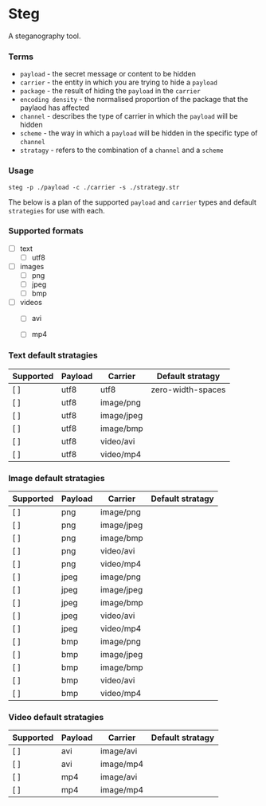 
# Steg

A steganography tool.

### Terms
  - `payload` - the secret message or content to be hidden
  - `carrier` - the entity in which you are trying to hide a `payload`
  - `package` - the result of hiding the `payload` in the `carrier`
  - `encoding density` - the normalised proportion of the package that the paylaod has affected
  - `channel` - describes the type of carrier in which the `payload` will be hidden
  - `scheme` - the way in which a `payload` will be hidden in the specific type of `channel`
  - `stratagy` - refers to the combination of a `channel` and a `scheme`


### Usage

```
steg -p ./payload -c ./carrier -s ./strategy.str
```

The below is a plan of the supported `payload` and `carrier` types and default `strategies` for use with each.


### Supported formats

 - [ ] text
    - [ ] utf8
 - [ ] images
    - [ ] png
    - [ ] jpeg
    - [ ] bmp
 - [ ] videos
    - [ ] avi
    - [ ] mp4


### Text default stratagies

| Supported     | Payload       | Carrier       | Default stratagy   |
| ------------- | ------------- | ------------- | ------------------ | 
| [ ]           | utf8          | utf8          | zero-width-spaces  |
| [ ]           | utf8          | image/png     |                    |
| [ ]           | utf8          | image/jpeg    |                    |
| [ ]           | utf8          | image/bmp     |                    |
| [ ]           | utf8          | video/avi     |                    |
| [ ]           | utf8          | video/mp4     |                    |


### Image default stratagies

| Supported     | Payload       | Carrier       | Default stratagy   |
| ------------- | ------------- | ------------- | ------------------ | 
| [ ]           | png           | image/png     |                    |
| [ ]           | png           | image/jpeg    |                    |
| [ ]           | png           | image/bmp     |                    |
| [ ]           | png           | video/avi     |                    |
| [ ]           | png           | video/mp4     |                    |
| [ ]           | jpeg          | image/png     |                    |
| [ ]           | jpeg          | image/jpeg    |                    |
| [ ]           | jpeg          | image/bmp     |                    |
| [ ]           | jpeg          | video/avi     |                    |
| [ ]           | jpeg          | video/mp4     |                    |
| [ ]           | bmp           | image/png     |                    |
| [ ]           | bmp           | image/jpeg    |                    |
| [ ]           | bmp           | image/bmp     |                    |
| [ ]           | bmp           | video/avi     |                    |
| [ ]           | bmp           | video/mp4     |                    |


### Video default stratagies

| Supported     | Payload       | Carrier       | Default stratagy   |
| ------------- | ------------- | ------------- | ------------------ |
| [ ]           | avi           | image/avi     |                    |
| [ ]           | avi           | image/mp4     |                    |
| [ ]           | mp4           | image/avi     |                    |
| [ ]           | mp4           | image/mp4     |                    |

